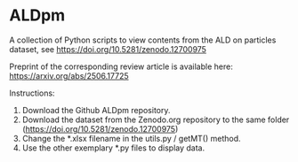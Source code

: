 # ALDpm
A collection of Python scripts to view contents from the ALD on particles dataset, see https://doi.org/10.5281/zenodo.12700975

Preprint of the corresponding review article is available here: https://arxiv.org/abs/2506.17725

Instructions:
1) Download the Github ALDpm repository.
2) Download the dataset from the Zenodo.org repository to the same folder (https://doi.org/10.5281/zenodo.12700975)
3) Change the *.xlsx filename in the utils.py / getMT() method.
4) Use the other exemplary *.py files to display data.
